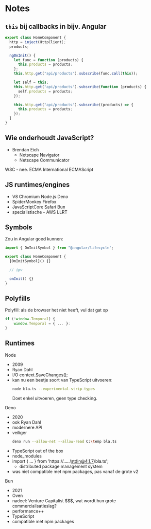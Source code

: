 # Notes

## `this` bij callbacks in bijv. Angular

```ts
export class HomeComponent {
  http = inject(HttpClient);
  products;

  ngOnInit() {
    let func = function (products) {
      this.products = products;
    };
    this.http.get("api/products").subscribe(func.call(this));

    let self = this;
    this.http.get("api/products").subscribe(function (products) {
      self.products = products;
    });

    this.http.get("api/products").subscribe((products) => {
      this.products = products;
    });
  }
}
```

## Wie onderhoudt JavaScript?

- Brendan Eich
  - Netscape Navigator
  - Netscape Communicator

W3C - nee.
ECMA International ECMAScript

## JS runtimes/engines

- V8 Chromium Node.js Deno
- SpiderMonkey Firefox
- JavaScriptCore Safari Bun
- specialistische - AWS LLRT

## Symbols

Zou in Angular goed kunnen:

```ts
import { OnInitSymbol } from "@angular/lifecycle";

export class HomeComponent {
  [OnInitSymbol]() {}

  // ipv

  onInit() {}
}
```

## Polyfills

Polyfill: als de browser het niet heeft, vul dat gat op

```ts
if (!window.Temporal) {
	window.Temporal = { ... }:
}
```

## Runtimes

Node

- 2009
- Ryan Dahl
- I/O context.SaveChanges();
- kan nu een beetje soort van TypeScript uitvoeren:
  ```sh
  node bla.ts --experimental-strip-types
  ```
  Doet enkel uitvoeren, geen type checking.

Deno

- 2020
- ook Ryan Dahl
- modernere API
- veiliger
  ```sh
  deno run --allow-net --allow-read C:\temp bla.ts
  ```
- TypeScript out of the box
- node_modules
- import { ... } from 'https://...../stdin@4.1.7/bla.ts';
  - distributed package management system
- was niet compatible met npm packages, pas vanaf de grote v2

Bun

- 2021
- Oven
- nadeel: Venture Capitalist $$$, wat wordt hun grote commercialisatieslag?
- performance++
- TypeScript
- compatible met npm packages
